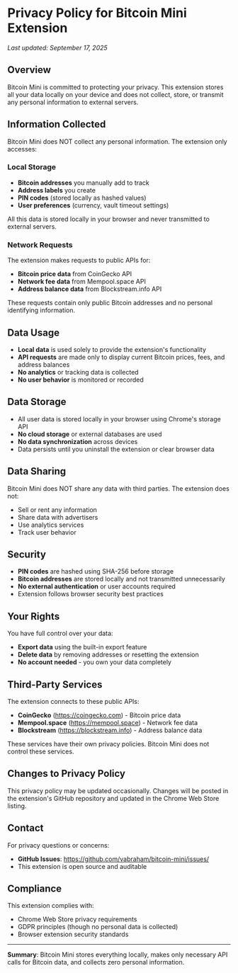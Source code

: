 # Privacy Policy for Bitcoin Mini Extension

*Last updated: September 17, 2025*

## Overview
Bitcoin Mini is committed to protecting your privacy. This extension stores all your data locally on your device and does not collect, store, or transmit any personal information to external servers.

## Information Collected
Bitcoin Mini does NOT collect any personal information. The extension only accesses:

### Local Storage
- **Bitcoin addresses** you manually add to track
- **Address labels** you create
- **PIN codes** (stored locally as hashed values)
- **User preferences** (currency, vault timeout settings)

All this data is stored locally in your browser and never transmitted to external servers.

### Network Requests
The extension makes requests to public APIs for:
- **Bitcoin price data** from CoinGecko API
- **Network fee data** from Mempool.space API
- **Address balance data** from Blockstream.info API

These requests contain only public Bitcoin addresses and no personal identifying information.

## Data Usage
- **Local data** is used solely to provide the extension's functionality
- **API requests** are made only to display current Bitcoin prices, fees, and address balances
- **No analytics** or tracking data is collected
- **No user behavior** is monitored or recorded

## Data Storage
- All user data is stored locally in your browser using Chrome's storage API
- **No cloud storage** or external databases are used
- **No data synchronization** across devices
- Data persists until you uninstall the extension or clear browser data

## Data Sharing
Bitcoin Mini does NOT share any data with third parties. The extension does not:
- Sell or rent any information
- Share data with advertisers
- Use analytics services
- Track user behavior

## Security
- **PIN codes** are hashed using SHA-256 before storage
- **Bitcoin addresses** are stored locally and not transmitted unnecessarily
- **No external authentication** or user accounts required
- Extension follows browser security best practices

## Your Rights
You have full control over your data:
- **Export data** using the built-in export feature
- **Delete data** by removing addresses or resetting the extension
- **No account needed** - you own your data completely

## Third-Party Services
The extension connects to these public APIs:
- **CoinGecko** (https://coingecko.com) - Bitcoin price data
- **Mempool.space** (https://mempool.space) - Network fee data
- **Blockstream** (https://blockstream.info) - Address balance data

These services have their own privacy policies. Bitcoin Mini does not control these services.

## Changes to Privacy Policy
This privacy policy may be updated occasionally. Changes will be posted in the extension's GitHub repository and updated in the Chrome Web Store listing.

## Contact
For privacy questions or concerns:
- **GitHub Issues**: https://github.com/vabraham/bitcoin-mini/issues/
- This extension is open source and auditable

## Compliance
This extension complies with:
- Chrome Web Store privacy requirements
- GDPR principles (though no personal data is collected)
- Browser extension security standards

---

**Summary**: Bitcoin Mini stores everything locally, makes only necessary API calls for Bitcoin data, and collects zero personal information.